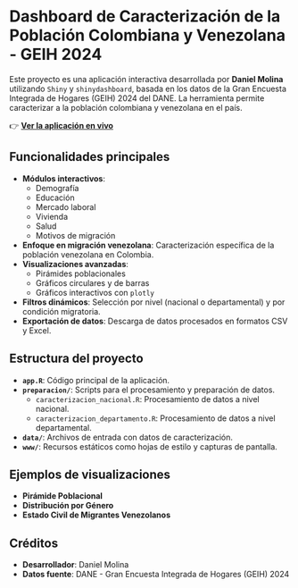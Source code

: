 # Dashboard de Caracterización de la Población Colombiana y Venezolana - GEIH 2024

Este proyecto es una aplicación interactiva desarrollada por **Daniel Molina** utilizando `Shiny` y `shinydashboard`, basada en los datos de la Gran Encuesta Integrada de Hogares (GEIH) 2024 del DANE. La herramienta permite caracterizar a la población colombiana y venezolana en el país.

👉 **[Ver la aplicación en vivo](https://jsidte-daniel-molina.shinyapps.io/shiny-app/)**

## Funcionalidades principales

- **Módulos interactivos**: 
  - Demografía
  - Educación
  - Mercado laboral
  - Vivienda
  - Salud
  - Motivos de migración
- **Enfoque en migración venezolana**: Caracterización específica de la población venezolana en Colombia.
- **Visualizaciones avanzadas**: 
  - Pirámides poblacionales
  - Gráficos circulares y de barras
  - Gráficos interactivos con `plotly`
- **Filtros dinámicos**: Selección por nivel (nacional o departamental) y por condición migratoria.
- **Exportación de datos**: Descarga de datos procesados en formatos CSV y Excel.

## Estructura del proyecto

- **`app.R`**: Código principal de la aplicación.
- **`preparacion/`**: Scripts para el procesamiento y preparación de datos.
  - `caracterizacion_nacional.R`: Procesamiento de datos a nivel nacional.
  - `caracterizacion_departamento.R`: Procesamiento de datos a nivel departamental.
- **`data/`**: Archivos de entrada con datos de caracterización.
- **`www/`**: Recursos estáticos como hojas de estilo y capturas de pantalla.


## Ejemplos de visualizaciones

- **Pirámide Poblacional**
- **Distribución por Género**
- **Estado Civil de Migrantes Venezolanos**

## Créditos

- **Desarrollador**: Daniel Molina  
- **Datos fuente**: DANE - Gran Encuesta Integrada de Hogares (GEIH) 2024

